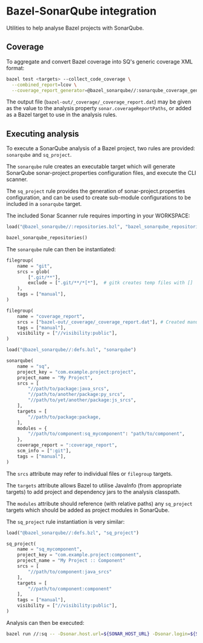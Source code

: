 # Bazel-SonarQube integration

Utilities to help analyse Bazel projects with SonarQube.

## Coverage

To aggregate and convert Bazel coverage into SQ's generic coverage XML format:

```sh
bazel test <targets> --collect_code_coverage \
  --combined_report=lcov \
  --coverage_report_generator=@bazel_sonarqube//:sonarqube_coverage_generator
```

The output file (`bazel-out/_coverage/_coverage_report.dat`) may be given as
the value to the analysis property `sonar.coverageReportPaths`, or added as a
Bazel target to use in the analysis rules.

## Executing analysis

To execute a SonarQube analysis of a Bazel project, two rules are provided:
`sonarqube` and `sq_project`.

The `sonarqube` rule creates an executable target which will generate SonarQube
sonar-project.properties configuration files, and execute the CLI scanner.

The `sq_project` rule provides the generation of sonar-project.properties
configuration, and can be used to create sub-module configurations to be
included in a `sonarqube` target.

The included Sonar Scanner rule requires importing in your WORKSPACE:

```python
load("@bazel_sonarqube//:repositories.bzl", "bazel_sonarqube_repositories")

bazel_sonarqube_repositories()
```

The `sonarqube` rule can then be instantiated:

```python
filegroup(
    name = "git",
    srcs = glob(
        [".git/**"],
        exclude = [".git/**/*[*"],  # gitk creates temp files with []
    ),
    tags = ["manual"],
)

filegroup(
    name = "coverage_report",
    srcs = ["bazel-out/_coverage/_coverage_report.dat"], # Created manually
    tags = ["manual"],
    visibility = ["//visibility:public"],
)

load("@bazel_sonarqube//:defs.bzl", "sonarqube")

sonarqube(
    name = "sq",
    project_key = "com.example.project:project",
    project_name = "My Project",
    srcs = [
        "//path/to/package:java_srcs",
        "//path/to/another/package:py_srcs",
        "//path/to/yet/another/package:js_srcs",
    ],
    targets = [
        "//path/to/package:package,
    ],
    modules = {
        "//path/to/component:sq_mycomponent": "path/to/component",
    },
    coverage_report = ":coverage_report",
    scm_info = [":git"],
    tags = ["manual"],
)
```

The `srcs` attribute may refer to individual files or `filegroup` targets.

The `targets` attribute allows Bazel to utilise JavaInfo (from appropriate
targets) to add project and dependency jars to the analysis classpath.

The `modules` attribute should reference (with relative paths) any `sq_project`
targets which should be added as project modules in SonarQube.

The `sq_project` rule instantiation is very similar:

```python
load("@bazel_sonarqube//:defs.bzl", "sq_project")

sq_project(
    name = "sq_mycomponent",
    project_key = "com.example.project:component",
    project_name = "My Project :: Component"
    srcs = [
        "//path/to/component:java_srcs"
    ],
    targets = [
        "//path/to/component:component"
    ],
    tags = ["manual"],
    visibility = ["//visibility:public"],
)
```

Analysis can then be executed:

```sh
bazel run //:sq -- -Dsonar.host.url=${SONAR_HOST_URL} -Dsonar.login=${SONAR_AUTH_TOKEN}
```

